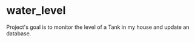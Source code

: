 # water_level

Project's goal is to monitor the level of a Tank in my house and update an database. 

